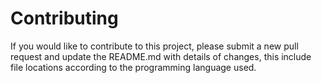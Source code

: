 # Contributing

If you would like to contribute to this project, please submit a new pull request and update the README.md with details of changes,
this include file locations according to the programming language used.

